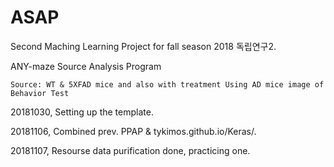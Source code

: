 # ASAP
Second Maching Learning Project for fall season 2018 독립연구2.

ANY-maze Source Analysis Program

    Source: WT & 5XFAD mice and also with treatment Using AD mice image of Behavior Test




20181030, Setting up the template.

20181106, Combined prev. PPAP & tykimos.github.io/Keras/.

20181107, Resourse data purification done, practicing one.

